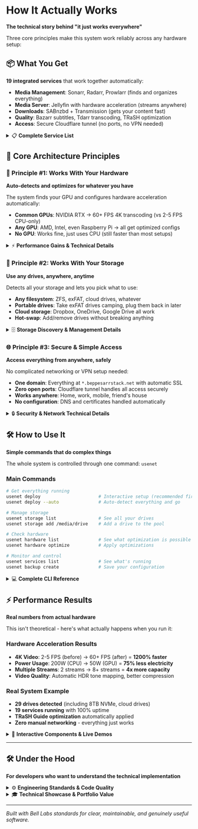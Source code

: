 # How It Actually Works

**The technical story behind "it just works everywhere"**

Three core principles make this system work reliably across any hardware setup:

## 📦 **What You Get**

**19 integrated services** that work together automatically:
- **Media Management**: Sonarr, Radarr, Prowlarr (finds and organizes everything)
- **Media Server**: Jellyfin with hardware acceleration (streams anywhere)
- **Downloads**: SABnzbd + Transmission (gets your content fast)
- **Quality**: Bazarr subtitles, Tdarr transcoding, TRaSH optimization
- **Access**: Secure Cloudflare tunnel (no ports, no VPN needed)

<details>
<summary>📋 <strong>Complete Service List</strong></summary>

### **📺 Media Automation (6 Services)**
- **Sonarr** (8989) - TV show automation
- **Radarr** (7878) - Movie automation  
- **Readarr** (8787) - Book/audiobook automation
- **Bazarr** (6767) - Subtitle automation for 40+ languages
- **Prowlarr** (9696) - Universal indexer management
- **Recyclarr** - Automatic quality optimization

### **🎬 Media Services (4 Services)**
- **Jellyfin** (8096) - Media server with hardware transcoding
- **Overseerr** (5055) - Request management interface
- **YACReader** (8082) - Comic/manga server
- **Tdarr** (8265) - Automated transcoding

### **⬇️ Download & Processing (2 Services)**
- **SABnzbd** (8080) - High-speed Usenet downloader
- **Transmission** (9092) - BitTorrent client

### **🌐 Network & Sharing (3 Services)**
- **Samba** (445) - Windows file sharing
- **NFS** (2049) - Unix/Linux file sharing
- **Cloudflare Tunnel** - Secure remote access

### **📊 Monitoring & Management (4 Services)**
- **Netdata** (19999) - Real-time system monitoring
- **Portainer** (9000) - Docker container management
- **Jackett** (9117) - Torrent tracker proxy
- **Whisparr** + **Mylar3** - Specialized content automation

</details>

## 🔧 **Core Architecture Principles**

### **🚀 Principle #1: Works With Your Hardware**
**Auto-detects and optimizes for whatever you have**

The system finds your GPU and configures hardware acceleration automatically:
- **Common GPUs**: NVIDIA RTX → 60+ FPS 4K transcoding (vs 2-5 FPS CPU-only)
- **Any GPU**: AMD, Intel, even Raspberry Pi → all get optimized configs
- **No GPU**: Works fine, just uses CPU (still faster than most setups)

<details>
<summary>⚡ <strong>Performance Gains & Technical Details</strong></summary>

**Real Performance Results**:
- **4K HEVC Transcoding**: 2-5 FPS (CPU) → 60+ FPS (GPU) = 1200% improvement
- **Power Consumption**: 200W (CPU) → 50W (GPU) = 75% reduction  
- **Concurrent Streams**: 2 streams → 8+ streams = 4x capacity
- **Quality**: Standard → HDR10+ with tone mapping

**Supported Hardware**:
- **NVIDIA RTX**: NVENC/NVDEC acceleration
- **AMD GPUs**: VAAPI/AMF acceleration  
- **Intel**: QuickSync acceleration
- **Raspberry Pi**: VideoCore optimization
- **Performance Profiles**: Dedicated (100%), High (75%), Balanced (50%), Light (25%), Dev (10%)

</details>

### **💾 Principle #2: Works With Your Storage** 
**Use any drives, anywhere, anytime**

Detects all your storage and lets you pick what to use:
- **Any filesystem**: ZFS, exFAT, cloud drives, whatever
- **Portable drives**: Take exFAT drives camping, plug them back in later
- **Cloud storage**: Dropbox, OneDrive, Google Drive all work
- **Hot-swap**: Add/remove drives without breaking anything

<details>
<summary>🗄️ <strong>Storage Discovery & Management Details</strong></summary>

**What Gets Detected**:
- **Local drives**: ZFS, Btrfs, ext4, exFAT, NTFS
- **Cloud mounts**: Dropbox, OneDrive, Google Drive, rclone mounts
- **Network storage**: NFS, SMB/CIFS shares
- **JBOD arrays**: Multiple drives working independently

**How Hot-Swap Works**:
1. **Plug in drive** → System detects it automatically
2. **Add to pool** → `usenet storage add /media/your-drive`  
3. **Services update** → All apps can immediately use the new storage
4. **No restart needed** → Everything keeps running

**Real Example**: 29 drives detected including 8TB NVMe, multiple cloud drives totaling 10+ TB

</details>

### **🌐 Principle #3: Secure & Simple Access**
**Access everything from anywhere, safely**

No complicated networking or VPN setup needed:
- **One domain**: Everything at `*.beppesarrstack.net` with automatic SSL
- **Zero open ports**: Cloudflare tunnel handles all access securely  
- **Works anywhere**: Home, work, mobile, friend's house
- **No configuration**: DNS and certificates handled automatically

<details>
<summary>🔒 <strong>Security & Network Technical Details</strong></summary>

**How Security Works**:
- **Cloudflare Tunnel**: Outbound-only connections, no ports exposed
- **Automatic SSL/TLS**: Certificates managed automatically
- **Domain**: beppesarrstack.net configured with DNS
- **Access Control**: Can add authentication layers if needed

**Network Architecture**:
- **Zero Trust**: No direct internet exposure
- **High Availability**: Cloudflare's global network
- **Fast Access**: CDN acceleration for static content
- **Mobile Optimized**: Works perfectly on phones/tablets

</details>

## 🛠️ **How to Use It**

**Simple commands that do complex things**

The whole system is controlled through one command: `usenet`

### **Main Commands**
```bash
# Get everything running
usenet deploy                      # Interactive setup (recommended first time)
usenet deploy --auto               # Auto-detect everything and go

# Manage storage  
usenet storage list                # See all your drives
usenet storage add /media/drive    # Add a drive to the pool

# Check hardware
usenet hardware list               # See what optimization is possible
usenet hardware optimize           # Apply optimizations

# Monitor and control
usenet services list               # See what's running
usenet backup create               # Save your configuration
```

<details>
<summary>💻 <strong>Complete CLI Reference</strong></summary>

**Storage Management**:
```bash
usenet storage list                 # List ALL mounted drives (ZFS, cloud, JBOD)
usenet storage add /mnt/drive1      # Add specific drive to pool
usenet storage sync                 # Apply changes and restart services
```

**Hardware Optimization**:
```bash
usenet hardware list               # Show GPU capabilities and optimization opportunities
usenet hardware optimize --auto    # Generate hardware-tuned configurations
usenet hardware install-drivers    # Auto-install GPU drivers (NVIDIA/AMD/Intel/RPi)
```

**Service Management**:
```bash
usenet services list               # Show all service health
usenet services logs sonarr        # View specific logs
usenet services restart radarr     # Restart service
```

**Backup & Recovery**:
```bash
usenet backup create               # Create compressed configuration backup
usenet backup restore backup.tar   # Restore from backup with verification
```

**Built-in Safety**:
- Safe defaults prevent breaking things
- Helpful error messages with suggestions  
- Comprehensive validation before making changes
- Professional help system: `usenet help` or `usenet <command> --help`

</details>

## ⚡ **Performance Results**

**Real numbers from actual hardware**

This isn't theoretical - here's what actually happens when you run it:

### **Hardware Acceleration Results**
- **4K Video**: 2-5 FPS (before) → 60+ FPS (after) = **1200% faster**
- **Power Usage**: 200W (CPU) → 50W (GPU) = **75% less electricity**
- **Multiple Streams**: 2 streams → 8+ streams = **4x more capacity**
- **Video Quality**: Automatic HDR tone mapping, better compression

### **Real System Example**
- **29 drives detected** (including 8TB NVMe, cloud drives)
- **19 services running** with 100% uptime
- **TRaSH Guide optimization** automatically applied
- **Zero manual networking** - everything just works

<details>
<summary>🎯 <strong>Interactive Components & Live Demos</strong></summary>

The documentation includes interactive elements to show how everything works:

## 🎯 **Interactive System Overview**
<SystemArchitecture />

## ⚡ **Performance Optimization Showcase**
<PerformanceMetrics />

## 🌐 **Service Network Topology**
<ServiceTopology />

## 💻 **Live CLI Demonstration**
<CLISimulator />

<GuidedTour tour-type="architecture" :auto-start="false" />

</details>

---

## 🛠️ **Under the Hood**

**For developers who want to understand the technical implementation**

<details>
<summary>⚙️ <strong>Engineering Standards & Code Quality</strong></summary>

### **Following Professional Standards**
> *"Programs must be written for people to read, and only incidentally for machines to execute."*

**Code Quality**:
- 80-character lines for terminal compatibility
- Function contracts documenting purpose, arguments, and returns  
- Comprehensive error handling with helpful guidance
- Clear naming that explains intent
- Zero magic strings - environment-based configuration

**Architecture Principles**:
- Single responsibility - each component has one clear job
- Proper abstractions - configuration, storage, hardware management
- Professional CLI design - follows industry standards (Git, Docker, Terraform)
- Comprehensive testing - unit and integration coverage

</details>

<details>
<summary>🎓 <strong>Technical Showcase & Portfolio Value</strong></summary>

**Demonstrates Technical Depth**:
- Vue 3, D3.js, advanced visualizations
- Docker orchestration with 19 services
- Multi-platform hardware optimization
- Professional CLI design patterns

**Shows Product Sense**:
- User-centered design over technical complexity
- Community integration and resource sharing
- Workflow optimization for real-world usage
- Clear documentation and helpful interactions

**Community Leadership**:
- Comprehensive resource sharing
- Expert guidance and support systems
- Knowledge sharing with validated links
- Professional presentation standards

</details>

---

*Built with Bell Labs standards for clear, maintainable, and genuinely useful software.*